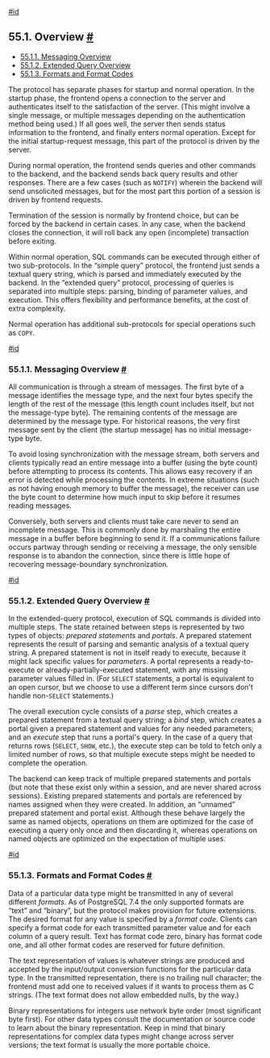 [#id](#PROTOCOL-OVERVIEW)

## 55.1. Overview [#](#PROTOCOL-OVERVIEW)

  * [55.1.1. Messaging Overview](protocol-overview#PROTOCOL-MESSAGE-CONCEPTS)
  * [55.1.2. Extended Query Overview](protocol-overview#PROTOCOL-QUERY-CONCEPTS)
  * [55.1.3. Formats and Format Codes](protocol-overview#PROTOCOL-FORMAT-CODES)

The protocol has separate phases for startup and normal operation. In the startup phase, the frontend opens a connection to the server and authenticates itself to the satisfaction of the server. (This might involve a single message, or multiple messages depending on the authentication method being used.) If all goes well, the server then sends status information to the frontend, and finally enters normal operation. Except for the initial startup-request message, this part of the protocol is driven by the server.

During normal operation, the frontend sends queries and other commands to the backend, and the backend sends back query results and other responses. There are a few cases (such as `NOTIFY`) wherein the backend will send unsolicited messages, but for the most part this portion of a session is driven by frontend requests.

Termination of the session is normally by frontend choice, but can be forced by the backend in certain cases. In any case, when the backend closes the connection, it will roll back any open (incomplete) transaction before exiting.

Within normal operation, SQL commands can be executed through either of two sub-protocols. In the “simple query” protocol, the frontend just sends a textual query string, which is parsed and immediately executed by the backend. In the “extended query” protocol, processing of queries is separated into multiple steps: parsing, binding of parameter values, and execution. This offers flexibility and performance benefits, at the cost of extra complexity.

Normal operation has additional sub-protocols for special operations such as `COPY`.

[#id](#PROTOCOL-MESSAGE-CONCEPTS)

### 55.1.1. Messaging Overview [#](#PROTOCOL-MESSAGE-CONCEPTS)

All communication is through a stream of messages. The first byte of a message identifies the message type, and the next four bytes specify the length of the rest of the message (this length count includes itself, but not the message-type byte). The remaining contents of the message are determined by the message type. For historical reasons, the very first message sent by the client (the startup message) has no initial message-type byte.

To avoid losing synchronization with the message stream, both servers and clients typically read an entire message into a buffer (using the byte count) before attempting to process its contents. This allows easy recovery if an error is detected while processing the contents. In extreme situations (such as not having enough memory to buffer the message), the receiver can use the byte count to determine how much input to skip before it resumes reading messages.

Conversely, both servers and clients must take care never to send an incomplete message. This is commonly done by marshaling the entire message in a buffer before beginning to send it. If a communications failure occurs partway through sending or receiving a message, the only sensible response is to abandon the connection, since there is little hope of recovering message-boundary synchronization.

[#id](#PROTOCOL-QUERY-CONCEPTS)

### 55.1.2. Extended Query Overview [#](#PROTOCOL-QUERY-CONCEPTS)

In the extended-query protocol, execution of SQL commands is divided into multiple steps. The state retained between steps is represented by two types of objects: *prepared statements* and *portals*. A prepared statement represents the result of parsing and semantic analysis of a textual query string. A prepared statement is not in itself ready to execute, because it might lack specific values for *parameters*. A portal represents a ready-to-execute or already-partially-executed statement, with any missing parameter values filled in. (For `SELECT` statements, a portal is equivalent to an open cursor, but we choose to use a different term since cursors don't handle non-`SELECT` statements.)

The overall execution cycle consists of a *parse* step, which creates a prepared statement from a textual query string; a *bind* step, which creates a portal given a prepared statement and values for any needed parameters; and an *execute* step that runs a portal's query. In the case of a query that returns rows (`SELECT`, `SHOW`, etc.), the execute step can be told to fetch only a limited number of rows, so that multiple execute steps might be needed to complete the operation.

The backend can keep track of multiple prepared statements and portals (but note that these exist only within a session, and are never shared across sessions). Existing prepared statements and portals are referenced by names assigned when they were created. In addition, an “unnamed” prepared statement and portal exist. Although these behave largely the same as named objects, operations on them are optimized for the case of executing a query only once and then discarding it, whereas operations on named objects are optimized on the expectation of multiple uses.

[#id](#PROTOCOL-FORMAT-CODES)

### 55.1.3. Formats and Format Codes [#](#PROTOCOL-FORMAT-CODES)

Data of a particular data type might be transmitted in any of several different *formats*. As of PostgreSQL 7.4 the only supported formats are “text” and “binary”, but the protocol makes provision for future extensions. The desired format for any value is specified by a *format code*. Clients can specify a format code for each transmitted parameter value and for each column of a query result. Text has format code zero, binary has format code one, and all other format codes are reserved for future definition.

The text representation of values is whatever strings are produced and accepted by the input/output conversion functions for the particular data type. In the transmitted representation, there is no trailing null character; the frontend must add one to received values if it wants to process them as C strings. (The text format does not allow embedded nulls, by the way.)

Binary representations for integers use network byte order (most significant byte first). For other data types consult the documentation or source code to learn about the binary representation. Keep in mind that binary representations for complex data types might change across server versions; the text format is usually the more portable choice.